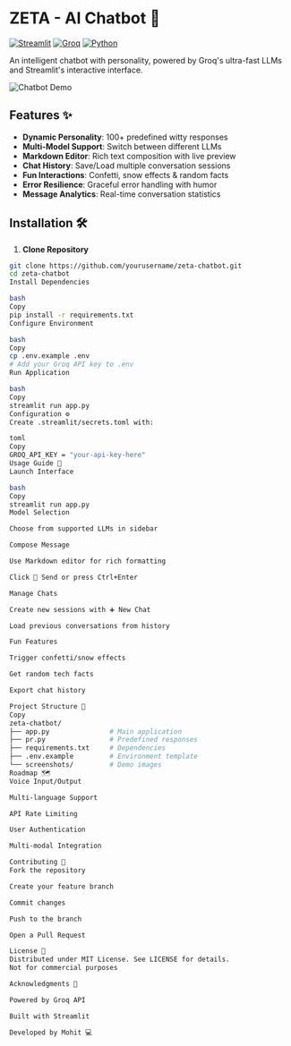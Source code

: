 # ZETA - AI Chatbot 🤖

[![Streamlit](https://img.shields.io/badge/Streamlit-FF4B4B?style=for-the-badge&logo=Streamlit&logoColor=white)](https://streamlit.io/)
[![Groq](https://img.shields.io/badge/Groq-00FF00?style=for-the-badge&logo=groq&logoColor=black)](https://groq.com/)
[![Python](https://img.shields.io/badge/Python-3.9+-3776AB?style=for-the-badge&logo=python&logoColor=white)](https://python.org)

An intelligent chatbot with personality, powered by Groq's ultra-fast LLMs and Streamlit's interactive interface.

![Chatbot Demo](screenshots/demo.gif) <!-- Add actual screenshot path -->

## Features ✨

- **Dynamic Personality**: 100+ predefined witty responses
- **Multi-Model Support**: Switch between different LLMs
- **Markdown Editor**: Rich text composition with live preview
- **Chat History**: Save/Load multiple conversation sessions
- **Fun Interactions**: Confetti, snow effects & random facts
- **Error Resilience**: Graceful error handling with humor
- **Message Analytics**: Real-time conversation statistics

## Installation 🛠️

1. **Clone Repository**
```bash
git clone https://github.com/yourusername/zeta-chatbot.git
cd zeta-chatbot
Install Dependencies

bash
Copy
pip install -r requirements.txt
Configure Environment

bash
Copy
cp .env.example .env
# Add your Groq API key to .env
Run Application

bash
Copy
streamlit run app.py
Configuration ⚙️
Create .streamlit/secrets.toml with:

toml
Copy
GROQ_API_KEY = "your-api-key-here"
Usage Guide 🚀
Launch Interface

bash
Copy
streamlit run app.py
Model Selection

Choose from supported LLMs in sidebar

Compose Message

Use Markdown editor for rich formatting

Click 🚀 Send or press Ctrl+Enter

Manage Chats

Create new sessions with ➕ New Chat

Load previous conversations from history

Fun Features

Trigger confetti/snow effects

Get random tech facts

Export chat history

Project Structure 📂
Copy
zeta-chatbot/
├── app.py               # Main application
├── pr.py                # Predefined responses
├── requirements.txt     # Dependencies
├── .env.example         # Environment template
└── screenshots/         # Demo images
Roadmap 🗺️
Voice Input/Output

Multi-language Support

API Rate Limiting

User Authentication

Multi-modal Integration

Contributing 🤝
Fork the repository

Create your feature branch

Commit changes

Push to the branch

Open a Pull Request

License 📄
Distributed under MIT License. See LICENSE for details.
Not for commercial purposes 

Acknowledgments 🙏

Powered by Groq API

Built with Streamlit

Developed by Mohit 💻

